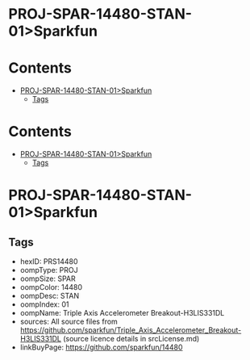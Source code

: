 
PROJ-SPAR-14480-STAN-01>Sparkfun
================================

Contents
========

* [PROJ-SPAR-14480-STAN-01>Sparkfun](#proj-spar-14480-stan-01sparkfun)
	* [Tags](#tags)

Contents
========

* [PROJ-SPAR-14480-STAN-01>Sparkfun](#proj-spar-14480-stan-01sparkfun)
	* [Tags](#tags)

# PROJ-SPAR-14480-STAN-01>Sparkfun

## Tags

- hexID: PRS14480
- oompType: PROJ
- oompSize: SPAR
- oompColor: 14480
- oompDesc: STAN
- oompIndex: 01
- oompName: Triple Axis Accelerometer Breakout-H3LIS331DL
- sources: All source files from https://github.com/sparkfun/Triple_Axis_Accelerometer_Breakout-H3LIS331DL (source licence details in srcLicense.md)
- linkBuyPage: https://github.com/sparkfun/14480
